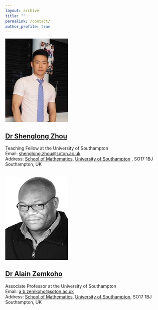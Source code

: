 ```yaml
---
layout: archive
title: ""   
permalink: /contact/
author_profile: true
---
```


![Dr Shenglong Zhou](/images/zsl-img.jpg)

[Dr Shenglong Zhou](https://shenglongzhou.github.io) 
---

Teaching Fellow at the University of Southampton <br> 
Email: shenglong.zhou@soton.ac.uk <br> 
Address: [School of Mathematics](https://www.southampton.ac.uk/maths),  [University of Southampton](https://www.southampton.ac.uk/) ,  SO17 1BJ Southampton, UK <br> <br>

![Dr Alain Zemkoho](/images/zem.png) 

[Dr Alain Zemkoho](http://www.southampton.ac.uk/~abz1e14/)
---
Associate Professor at the  University of Southampton <br>
Email: a.b.zemkoho@soton.ac.uk <br> 
Address: [School of Mathematics](https://www.southampton.ac.uk/maths), [University of Southampton](https://www.southampton.ac.uk/), SO17 1BJ Southampton, UK
